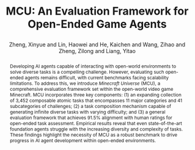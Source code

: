 ---
layout: pub
key: mcu
type: article
title: >
    MCU: An Evaluation Framework for Open-Ended Game Agents
author: Zheng, Xinyue and Lin, Haowei and He, Kaichen and Wang, Zihao and Zheng, Zilong and Liang, Yitao
abbr: ICML'25
equalauthor: Zheng, Xinyue and Lin, Haowei
arxiv: 2310.08367
code: https://github.com/CraftJarvis/MCU
# correspondence: 
# pdf: https://aclanthology.org/2023.emnlp-main.334.pdf
journal: ICML
year: 2025
award: Spotlight
selected: true
abstract: >
    Developing AI agents capable of interacting with open-world environments to solve diverse tasks is a compelling challenge. However, evaluating such open-ended agents remains difficult, with current benchmarks facing scalability limitations. To address this, we introduce <em>Minecraft Universe</em> (MCU), a comprehensive evaluation framework set within the open-world video game Minecraft. MCU incorporates three key components: (1) an expanding collection of 3,452 composable atomic tasks that encompasses 11 major categories and 41 subcategories of challenges; (2) a task composition mechanism capable of generating infinite diverse tasks with varying difficulty; and (3) a general evaluation framework that achieves 91.5% alignment with human ratings for open-ended task assessment. Empirical results reveal that even state-of-the-art foundation agents struggle with the increasing diversity and complexity of tasks. These findings highlight the necessity of MCU as a robust benchmark to drive progress in AI agent development within open-ended environments.
bibtex: >
    @article{zheng2025mcu,
        title={MCU: An Evaluation Framework for Open-Ended Game Agents},
        author={Zheng, Xinyue and Lin, Haowei and He, Kaichen and Wang, Zihao and Zheng, Zilong and Liang, Yitao},
        journal = {Forty-Second International Conference on Machine Learning},
        year={2025}
    }
---